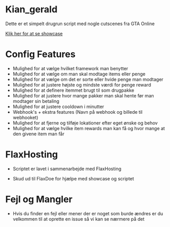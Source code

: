 # Kian_gerald
 Dette er et simpelt drugrun script med nogle cutscenes fra GTA Online

[Klik her for at se showcase ](https://youtu.be/jdS_Y-2Su-k)

# Config Features
- Mulighed for at vælge hvilket framework man benytter
- Mulighed for at vælge om man skal modtage items eller penge
- Mulighed for at vælge om det er sorte eller hvide penge man modtager
- Mulighed for at justere højste og mindste værdi for penge reward
- Mulighed for at definere itemmet brugt til som drugpakke
- Mulighed for at justere hvor mange pakker man skal hente før man modtager sin betaling
- Mulighed for at justere cooldown i minutter
- Webhook's + ekstra features (Navn på webhook og billede til webhooket)
- Mulighed for at fjerne og tilføje lokationer efter eget ønske og behov
- Mulighed for at vælge hvilke item rewards man kan få og hvor mange at den givene item man får



# FlaxHosting
- Scriptet er lavet i sammenarbejde med FlaxHosting

- Skud ud til FlaxDoe for hjælpe med showcase og scriptet

# Fejl og Mangler
- Hvis du finder en fejl eller mener der er noget som burde ændres er du velkommen til at oprette en issue så vi kan se nærmere på det
